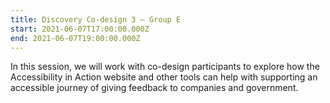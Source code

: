 ```yaml
---
title: Discovery Co-design 3 – Group E
start: 2021-06-07T17:00:00.000Z
end: 2021-06-07T19:00:00.000Z
---
```

In this session, we will work with co-design participants to explore how the Accessibility in Action website and other tools can help with supporting an accessible journey of giving feedback to companies and government.
